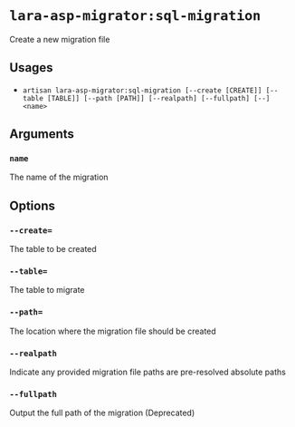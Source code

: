 <!-- Generated automatically. Do not edit. -->

# `lara-asp-migrator:sql-migration`

Create a new migration file

## Usages

* `artisan lara-asp-migrator:sql-migration [--create [CREATE]] [--table [TABLE]] [--path [PATH]] [--realpath] [--fullpath] [--] <name>`

## Arguments

### `name`

The name of the migration

## Options

### `--create=`

The table to be created

### `--table=`

The table to migrate

### `--path=`

The location where the migration file should be created

### `--realpath`

Indicate any provided migration file paths are pre-resolved absolute paths

### `--fullpath`

Output the full path of the migration (Deprecated)
